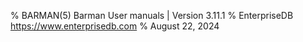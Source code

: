 % BARMAN(5) Barman User manuals | Version 3.11.1
% EnterpriseDB <https://www.enterprisedb.com>
% August 22, 2024
